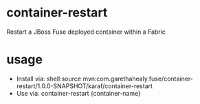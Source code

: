 container-restart
=================
Restart a JBoss Fuse deployed container within a Fabric

usage
=================
- Install via: shell:source mvn:com.garethahealy.fuse/container-restart/1.0.0-SNAPSHOT/karaf/container-restart
- Use via: container-restart {container-name}
